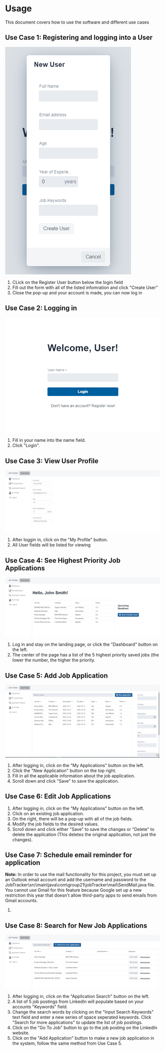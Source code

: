 # Usage

This document covers how to use the software and different use cases

## Use Case 1: Registering and logging into a User

![Register](https://github.com/smarota17/JobTracker/blob/main/resources/Usage%20Screenshots/Register%20Screen.png?raw=true)
1. CLick on the Register User button below the login field
2. Fill out the form with all of the listed infomration and click "Create User"
3. Close the pop-up and your account is made, you can now log in

## Use Case 2: Logging in

![Login](https://github.com/smarota17/JobTracker/blob/main/resources/Usage%20Screenshots/Login%20Screen.png?raw=true)
1. Fill in your name into the name field.
2. Click "Login".

## Use Case 3: View User Profile

![Profile](https://github.com/smarota17/JobTracker/blob/main/resources/Usage%20Screenshots/My%20Profile.jpg?raw=true)
1. After loggin in, click on the "My Profile" button.
2. All User fields will be listed for viewing

## Use Case 4: See Highest Priority Job Applications

![Dashboard](https://github.com/smarota17/JobTracker/blob/main/resources/Usage%20Screenshots/Dashboard.jpg?raw=true)
1. Log in and stay on the landing page, or click the "Dashboard" button on the left.
2. The center of the page has a list of the 5 highest priority saved jobs (the lower the number, the higher the priority.

## Use Case 5: Add Job Application

![Add Application](https://github.com/smarota17/JobTracker/blob/main/resources/Usage%20Screenshots/Add%20Application.jpg?raw=true)
1. After logging in, click on the "My Applications" button on the left.
2. Click the "New Application" button on the top right.
3. Fill in all the applicable information about the job application.
4. Scroll down and click "Save" to save the application.

## Use Case 6: Edit Job Applications

1. After logging in, click on the "My Applications" button on the left.
2. Click on an existing job application.
3. On the right, there will be a pop-up with all of the job fields.
4. Modify the job fields to the desired values.
5. Scroll down and click either "Save" to save the changes or "Delete" to delete the application (This deletes the original application, not just the changes).

## Use Case 7: Schedule email reminder for application

**Note:** In order to use the mail functionality for this project, you must set up an Outlook email account and add the username and password to the JobTracker\src\main\java\com\group21\jobTracker\mail\SendMail.java file. You cannot use Gmail for this feature because Google set up a new restriction this year that doesn't allow third-party apps to send emails from Gmail accounts.

1. 

## Use Case 8: Search for New Job Applications

![Application Search](https://github.com/smarota17/JobTracker/blob/main/resources/Usage%20Screenshots/Application%20Search.jpg?raw=true)
1. After logging in, click on the "Application Search" button on the left.
2. A list of 5 job postings from LinkedIn will populate based on your accounts "Keywords" field.
3. Change the search words by clicking on the "Input Search Keywords" text field and enter a new series of space seperated keywords. Click "Search for more applications" to update the list of job postings.
4. Click on the "Go To Job" button to go to the job posting on the LinkedIn website.
5. Click on the "Add Application" button to make a new job application in the system, follow the same method from Use Case 5.
